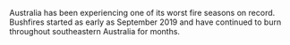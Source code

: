 Australia has been experiencing one of its worst fire seasons on record. Bushfires started as early as September 2019 and have continued to burn throughout southeastern Australia for months.

